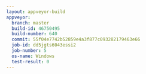 ```yaml
---
layout: appveyor-build
appveyor:
  branch: master
  build-id: 46750495
  build-number: 640
  commit: 55f04e7742b52859e4a3f877c093282179463e66
  job-id: dd5jgts6043essi2
  job-number: 5
  os-name: Windows
  test-result: 0
---
```


